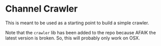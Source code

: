 # Channel Crawler

This is meant to be used as a starting point to build a simple crawler.

Note that the `crawler` lib has been added to the repo because AFAIK the
latest version is broken. So, this will probably only work on OSX.
